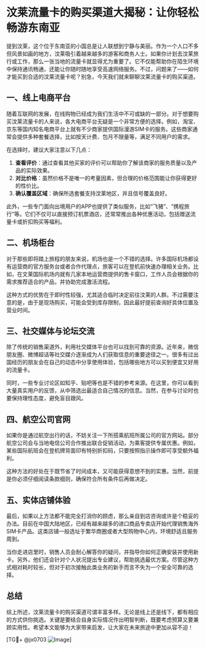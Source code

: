 # 汶莱流量卡的购买渠道大揭秘：让你轻松畅游东南亚

提到汶莱，这个位于东南亚的小国总是让人联想到宁静与美丽。作为一个人口不多但风景如画的地方，汶莱吸引着越来越多的游客和商务人士。如果你计划去汶莱旅行或工作，那么一张当地的流量卡就显得尤为重要了。它不仅能帮助你在陌生环境中保持通讯畅通，还能让你随时随地享受高速网络服务。不过，问题来了——如何才能买到合适的汶莱流量卡呢？别急，今天我们就来聊聊汶莱流量卡的购买渠道。

## 一、线上电商平台

随着互联网的发展，在线购物已经成为我们生活中不可或缺的一部分。对于想要购买汶莱流量卡的人来说，各大电商平台无疑是一个非常方便的选择。例如，淘宝、京东等国内知名电商平台上就有不少商家提供国际漫游SIM卡的服务。这些商家通常会提供多种套餐选择，比如按天计费、包月不限量等，满足不同用户的需求。

在选择时，建议大家注意以下几点：

1. **查看评价**：通过查看其他买家的评价可以帮助你了解该商家的服务质量以及产品的实际效果。
2. **对比价格**：虽然价格不是唯一的考量因素，但合理的价格范围能让你获得更好的性价比。
3. **确认覆盖区域**：确保所选套餐支持汶莱地区，并且信号覆盖良好。

此外，一些专门面向出境用户的APP也提供了类似服务，比如“飞猪”、“携程旅行”等。它们不仅可以直接预订机票酒店，还常常推出各种优惠活动，包括赠送流量卡或折扣购买等福利。

## 二、机场柜台

对于那些即将踏上旅程的朋友来说，机场也是一个不错的选择。许多国际机场都设有运营商的官方服务台或者合作代理点，旅客可以在登机前快速办理相关业务。比如，在文莱国际机场内就有几家本地运营商提供的售卡窗口，工作人员会根据你的需求推荐适合的产品，并协助完成激活流程。

这种方式的优势在于即时性较强，尤其适合临时决定前往汶莱的人群。不过需要注意的是，由于是现场购买，可能会受到库存限制，因此最好提前查询好具体位置及营业时间。

## 三、社交媒体与论坛交流

除了传统的销售渠道外，利用社交媒体平台也可以找到可靠的资源。近年来，微信朋友圈、微博超话等社交媒介逐渐成为人们获取信息的重要途径之一。很多有过出国经历的朋友会在自己的动态中分享使用体验，包括哪些地方可以买到便宜又好用的流量卡。

同时，一些专业讨论区如知乎、贴吧等也是不错的参考来源。在这里，你可以看到大量真实用户的反馈，从中筛选出最适合自己情况的信息。当然，在参与讨论时也要保持理性态度，避免盲目跟风。

## 四、航空公司官网

如果你是通过航空出行的话，不妨关注一下所搭乘航班所属公司的官方网站。部分航空公司会与当地电信公司合作推出联合促销活动，为乘客提供专属优惠。例如，某些国际航班会在登机牌背面印有特别折扣码，只要按照指示操作即可享受额外福利。

这种方法的好处在于既节省了时间成本，又可能获得意想不到的实惠。当然，前提是你必须仔细阅读条款细则，确保符合所有条件后再做决定。

## 五、实体店铺体验

最后，如果以上方法都不能完全打消你的顾虑，那么亲自到店咨询或许是个稳妥的办法。目前在中国大陆地区，已经有越来越多的进口商品专卖店开始代理销售海外SIM卡产品。这类店铺一般选址于繁华商圈或者大型购物中心内，环境舒适且服务周到。

当你走进店里时，销售人员会耐心解答你的疑问，并指导你如何正确安装并使用新卡。另外，他们还会针对个人状况提出专业建议，帮助挑选最优方案。尽管这种方式相对耗时较长，但对于初次接触此类业务的新手而言不失为一个安全可靠的选择。

## 总结

综上所述，汶莱流量卡的购买渠道可谓丰富多样。无论是线上还是线下，都有相应的方式供你挑选。关键是要结合自身实际情况作出明智判断，既要考虑预算又要兼顾实用性。希望本文能够为大家带来启发，让大家在未来旅途中更加从容不迫！

[TG💪+ @jx0703 ![Image](https://github.com/user-attachments/assets/dbca1d08-cadb-493c-b0ec-ad6f7a83f270)]